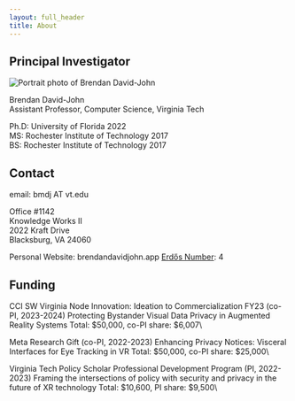 ```yaml
---
layout: full_header
title: About
---
```


## Principal Investigator



![Portrait photo of Brendan David-John]({{root_url}}/assets/images/people/brendan.jpg)

Brendan David-John\
Assistant Professor, Computer Science, Virginia Tech

Ph.D: University of Florida 2022\
MS: Rochester Institute of Technology 2017\
BS: Rochester Institute of Technology 2017

## Contact
email: bmdj AT vt.edu

Office #1142\
Knowledge Works II\
2022 Kraft Drive\
Blacksburg, VA 24060

Personal Website: brendandavidjohn.app
[Erdős Number](https://www.csauthors.net/distance/brendan-david-john/paul-erdos): 4

## Funding
CCI SW Virginia Node Innovation: Ideation to Commercialization FY23 (co-PI, 2023-2024)
Protecting Bystander Visual Data Privacy in Augmented Reality Systems
Total: $50,000, co-PI share: $6,007\

Meta Research Gift (co-PI, 2022-2023)
Enhancing Privacy Notices: Visceral Interfaces for Eye Tracking in VR
Total: $50,000, co-PI share: $25,000\

Virginia Tech Policy Scholar Professional Development Program (PI, 2022-2023)
Framing the intersections of policy with security and privacy in the future of XR technology
Total: $10,600, PI share: $9,500\